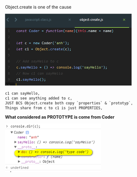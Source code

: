 Object.create is one of the cause

![object-create](https://github.com/hoanganh25991/misunderstand-prototype-properties/raw/master/img/object-create.png)

	c1 can sayHello,
	c1 can see anything added to c,
	JUST BCS Object.create both copy `properties` & `prototyp`,
	Things share from c to c1 is just PROPERTIES,

__What considered as PROTOTYPE is come from Coder__

![Coder-prototype](https://github.com/hoanganh25991/misunderstand-prototype-properties/raw/master/img/prototype-2017-06-14_123429.png)
